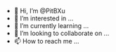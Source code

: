- 👋 Hi, I’m @PitBXu
- 👀 I’m interested in ...
- 🌱 I’m currently learning ...
- 💞️ I’m looking to collaborate on ...
- 📫 How to reach me ...

<!---
PitBXu/PitBXu is a ✨ special ✨ repository because its `README.md` (this file) appears on your GitHub profile.
You can click the Preview link to take a look at your changes.
--->
